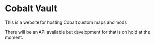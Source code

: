 # Cobalt Vault

This is a website for hosting Cobalt custom maps and mods

There will be an API available but development for that is on hold at the moment.

